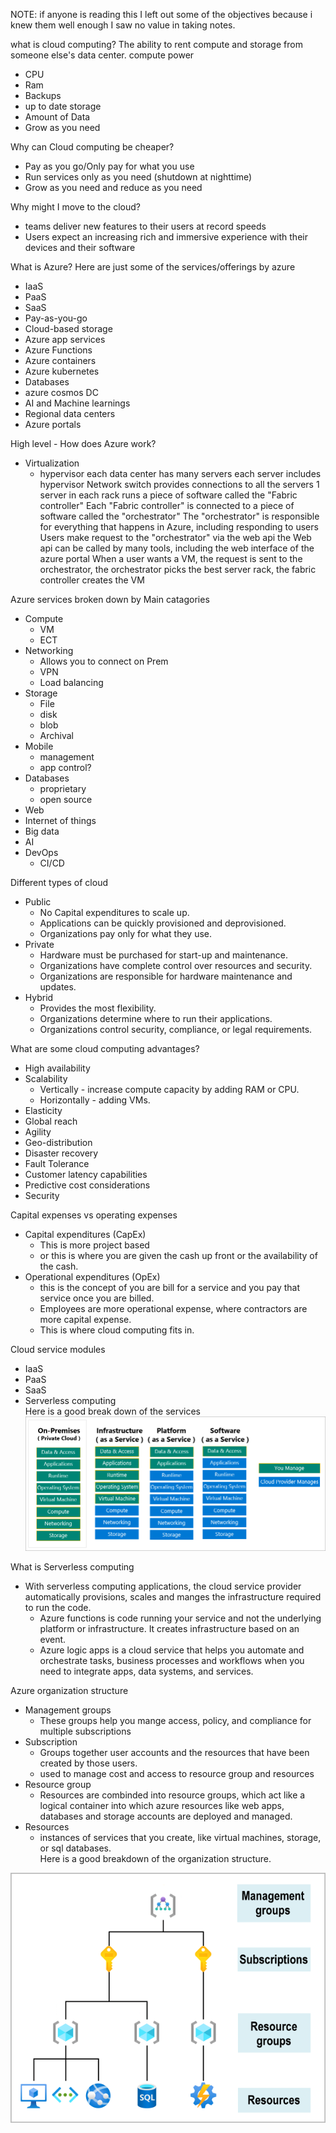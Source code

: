 NOTE: if anyone is reading this I left out some of the objectives because i knew them well enough I saw no value in taking notes.


what is cloud computing?
The ability to rent compute and storage from someone else's data center.
compute power
- CPU
- Ram
- Backups
- up to date
storage
- Amount of Data
- Grow as you need


Why can Cloud computing be cheaper?
- Pay as you go/Only pay for what you use
- Run services only as you need (shutdown at nighttime)
- Grow as you need and reduce as you need

Why might I move to the cloud?
- teams deliver new features to their users at record speeds
- Users expect an increasing rich and immersive experience with their devices and their software

What is Azure?
Here are just some of the services/offerings by azure
- IaaS
- PaaS
- SaaS
- Pay-as-you-go
- Cloud-based storage
- Azure app services
- Azure Functions
- Azure containers
- Azure kubernetes 
- Databases
- azure cosmos DC
- AI and Machine learnings
- Regional data centers
- Azure portals

High level - How does Azure work?
- Virtualization
    - hypervisor
each data center has many servers
each server includes hypervisor
Network switch provides connections to all the servers
1 server in each rack runs a piece of software called the "Fabric controller"
Each "Fabric controller" is connected to a piece of software called the "orchestrator"
The "orchestrator" is responsible for everything that happens in Azure, including responding to users
Users make request to the "orchestrator" via the web api
the Web api can be called by many tools, including the web interface of the azure portal
When a user wants a VM, the request is sent to the orchestrator, the orchestrator picks the best server rack, the fabric controller creates the VM



Azure services broken down by Main catagories
- Compute
  - VM
  - ECT
- Networking
  - Allows you to connect on Prem
  - VPN
  - Load balancing
- Storage
  - File 
  - disk
  - blob
  - Archival
- Mobile
  - management
  - app control?
- Databases
  - proprietary
  - open source
- Web
- Internet of things
- Big data
- AI
- DevOps
  - CI/CD

Different types of cloud
  - Public
    - No Capital expenditures to scale up.
    - Applications can be quickly provisioned and deprovisioned.
    - Organizations pay only for what they use.
  - Private
    - Hardware must be purchased for start-up and maintenance.
    - Organizations have complete control over resources and security.
    - Organizations are responsible for hardware maintenance and updates.
  - Hybrid
    - Provides the most flexibility.
    - Organizations determine where to run their applications.
    - Organizations control security, compliance, or legal requirements.

What are some cloud computing advantages?
- High availability
- Scalability
  - Vertically - increase compute capacity by adding RAM or CPU.
  - Horizontally - adding VMs.  
- Elasticity
- Global reach
- Agility
- Geo-distribution
- Disaster recovery
- Fault Tolerance
- Customer latency capabilities
- Predictive cost considerations
- Security

Capital expenses vs operating expenses
- Capital expenditures (CapEx)
  - This is more project based
  - or this is where you are given the cash up front or the availability of the cash.
- Operational expenditures (OpEx)
  - this is the concept of you are bill for a service and you pay that service once you are billed.
  - Employees are more operational expense, where contractors are more capital expense.
  - This is where cloud computing fits in.

Cloud service modules
- IaaS
- PaaS
- SaaS
- Serverless computing  
Here is a good break down of the services  
![Picture of service breakdown](../../images/Cloud%20services.png)


What is Serverless computing
- With serverless computing applications, the cloud service provider automatically provisions, scales and manges the infrastructure required to run the code.
  - Azure functions is code running your service and not the underlying platform or infrastructure. It creates infrastructure based on an event.
  - Azure logic apps is a cloud service that helps you automate and orchestrate tasks, business processes and workflows when you need to integrate apps, data systems, and services.

Azure organization structure
- Management groups
  - These groups help you mange access, policy, and compliance for multiple subscriptions
- Subscription
  - Groups together user accounts and the resources that have been created by those users.
  - used to manage cost and access to resource group and resources
- Resource group
  - Resources are combinded into resource groups, which act like a logical container into which azure resources like web apps, databases and storage accounts are deployed and managed.
- Resources
  - instances of services that you create, like virtual machines, storage, or sql databases.  
  Here is a good breakdown of the organization structure.

![Picture of Azure org structure](../../images/Azure%20org%20structure.png)